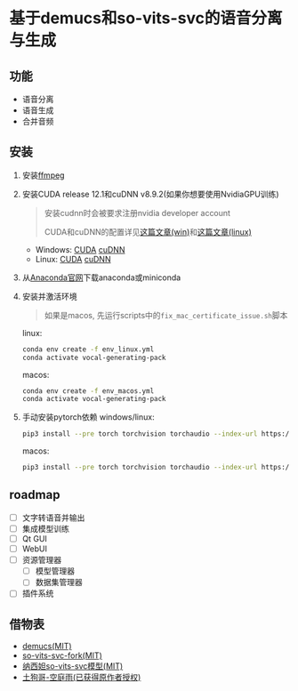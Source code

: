 # 基于demucs和so-vits-svc的语音分离与生成

## 功能
- 语音分离
- 语音生成
- 合并音频

## 安装
1. 安装[ffmpeg](https://ffmpeg.org/)

2. 安装CUDA release 12.1和cuDNN v8.9.2(如果你想要使用NvidiaGPU训练)

    > 安装cudnn时会被要求注册nvidia developer account
    > 
    > CUDA和cuDNN的配置详见[这篇文章(win)](https://zhuanlan.zhihu.com/p/99880204)和[这篇文章(linux)](https://blog.csdn.net/qq_40263477/article/details/105132822)
    - Windows: [CUDA](https://developer.nvidia.com/cuda-downloads) [cuDNN](https://developer.nvidia.com/cudnn)
    - Linux: [CUDA](https://developer.nvidia.com/cuda-downloads) [cuDNN](https://developer.nvidia.com/cudnn)

3. 从[Anaconda官网](https://www.anaconda.com/download/)下载anaconda或miniconda

4. 安装并激活环境
    > 如果是macos, 先运行scripts中的`fix_mac_certificate_issue.sh`脚本

    linux:
    ```bash
    conda env create -f env_linux.yml
    conda activate vocal-generating-pack
    ```
    macos:
    ```bash
    conda env create -f env_macos.yml
    conda activate vocal-generating-pack
    ```

5. 手动安装pytorch依赖
    windows/linux:
    ```bash
    pip3 install --pre torch torchvision torchaudio --index-url https://download.pytorch.org/whl/nightly/cu121
    ```
    macos:
    ```bash
    pip3 install --pre torch torchvision torchaudio --index-url https://download.pytorch.org/whl/nightly/cpu
    ```




## roadmap
- [ ] 文字转语音并输出
- [ ] 集成模型训练
- [ ] Qt GUI
- [ ] WebUI
- [ ] 资源管理器
  - [ ] 模型管理器
  - [ ] 数据集管理器
- [ ] 插件系统

## 借物表
- [demucs(MIT)](https://github.com/facebookresearch/demucs)
- [so-vits-svc-fork(MIT)](https://github.com/voicepaw/so-vits-svc-fork)
- [纳西妲so-vits-svc模型(MIT)](https://huggingface.co/kaze-mio/so-vits-genshin)
- [土狗哥-空庭雨(已获得原作者授权)](https://music.163.com/song?id=2006730110)
